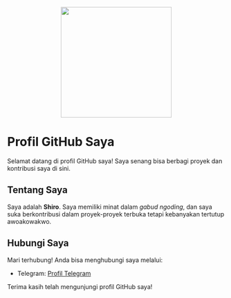 
<p align="center">
  <img width="256" height="256" src="https://i.pinimg.com/originals/6a/c8/d0/6ac8d0b73727224f00fd288d97a95601.jpg">
</p>

# Profil GitHub Saya

Selamat datang di profil GitHub saya! Saya senang bisa berbagi proyek dan kontribusi saya di sini.

## Tentang Saya

Saya adalah <b>Shiro</b>. Saya memiliki minat dalam <i>gabud ngoding</i>, dan saya suka berkontribusi dalam proyek-proyek terbuka tetapi kebanyakan tertutup awoakowakwo.

## Hubungi Saya

Mari terhubung! Anda bisa menghubungi saya melalui:

- Telegram: <a href="t.me/shinsegiru">Profil Telegram</a>

Terima kasih telah mengunjungi profil GitHub saya!
